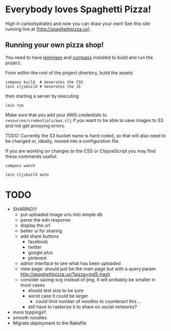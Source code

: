 # Everybody loves Spaghetti Pizza!

High in carbohydrates and now you can draw your own! See this site running live
at [http://spaghettipizza.us].

## Running your own pizza shop!

You need to have [leiningen](https://github.com/technomancy/leiningen) and
[compass](https://github.com/chriseppstein/compass) installed to build and run
the project.

From within the root of the project directory, build the assets

    compass build  # Generates the CSS
    lein cljsbuild # Generates the JS

then starting a server by executing

    lein run

Make sure that you add your AWS credentials to `resources/credentials/aws.clj`
if you want to be able to save images to S3 and not get annoying errors.

TODO: Currently the S3 bucket name is hard coded, so that will also need to be
changed or, ideally, moved into a configuration file.

If you are working on changes to the CSS or ClojureScript you may find these
commands useful:

    compass watch

    lein cljsbuild auto

# TODO

- SHARING!!!
  - put uploaded image urls into simple db
  - parse the edn response
  - display the url
  - better ui for sharing
  - add share buttons
    - facebook
    - twitter
    - google plus
    - pinterest
  - admin interface to see what has been uploaded
  - view page: should just be the main page but with a query param
      http://spaghettipizza.us/?pizza=md5-hash
  - consider saving svg instead of png. it will probably be smaller in most
    cases
      - should test size to be sure
      - worst case it could be larger
        - could limit number of noodles to counteract this ...
      - still have to rasterize it to share on social networks?
- more toppings!!
- smooth noodles
- Migrate deployment to the Rakefile
